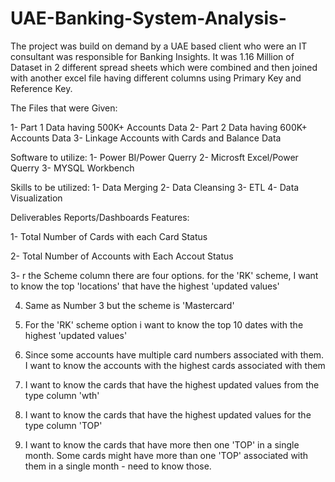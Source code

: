# UAE-Banking-System-Analysis-


The project was build on demand by a UAE based client who were an IT consultant was responsible for Banking Insights. It was 1.16 Million of Dataset in 2 different spread sheets which were combined and then joined with another excel file having different columns using Primary Key and Reference Key. 

The Files that were Given:

1- Part 1 Data having 500K+ Accounts Data
2- Part 2 Data having 600K+ Accounts Data
3- Linkage Accounts with Cards and Balance Data

Software to utilize:
1- Power BI/Power Querry
2- Microsft Excel/Power Querry 
3- MYSQL Workbench

Skills to be utilized:
1- Data Merging
2- Data Cleansing
3- ETL 
4- Data Visualization 

Deliverables Reports/Dashboards Features:

1- Total Number of Cards with each Card Status 

2- Total Number of Accounts with Each Accout Status

3- r the Scheme column there are four options. for the 'RK' scheme, I want to know the top 'locations' that have the highest 'updated values'

4. Same as Number 3 but the scheme is 'Mastercard'

5. For the 'RK' scheme option i want to know the top 10 dates with the highest 'updated values'

6. Since some accounts have multiple card numbers associated with them. I want to know the accounts with the highest cards associated with them

7. I want to know the cards that have the highest updated values from the type column 'wth'

8. I want to know the cards that have the highest updated values for the type column 'TOP'

9. I want to know the cards that have more then one 'TOP' in a single month. Some cards might have more than one 'TOP' associated with them in a single month - need to know those.
